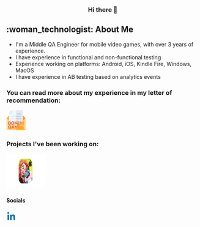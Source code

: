 <h3 align="center">Hi there 👋</h3>

<h2>:woman_technologist: About Me</h2>

+ I'm a Middle QA Engineer for mobile video games, with over 3 years of experience.
+ I have experience in functional and non-functional testing 
+ Experience working on platforms: Android, iOS, Kindle Fire, Windows, MacOS
+ I have experience in AB testing based on analytics events

<h3> You can read more about my experience in my letter of recommendation:</h3>


<a href="https://drive.google.com/file/d/1gHYBztBoc4YdY7ZxcsnrG2A5cCiFf08-/view?usp=share_link">
  <img src="https://github.com/Numilou/images/blob/main/icon-recommendation-letter-DG.png" alt="Latter"
  width="50" height="52" />
</a>


<h3> Projects I've been working on: </h3>

<a href="https://apps.apple.com/ru/app/pixelwoods-%D0%BA%D0%B0%D1%80%D1%82%D0%B8%D0%BD%D0%B0-%D0%BF%D0%BE-%D0%BD%D0%BE%D0%BC%D0%B5%D1%80%D0%B0%D0%BC/id1541658506">
  <img src="https://github.com/Numilou/images/blob/main/PWios.png" alt="gameios"
  width="100" height="90"/>
</a>


<h4>Socials</h4>

<a href="https://www.linkedin.com/in/darya-ivanova-404a87258/" target="_blank" rel="noreferrer">
  <img src="https://github.com/Numilou/images/blob/main/icon-linkedin.png" alt="LinkedIn Profile" width="25" height="27" />
</a>



